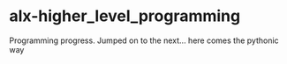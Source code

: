# alx-higher_level_programming
Programming progress. Jumped on to the next... here comes the pythonic way